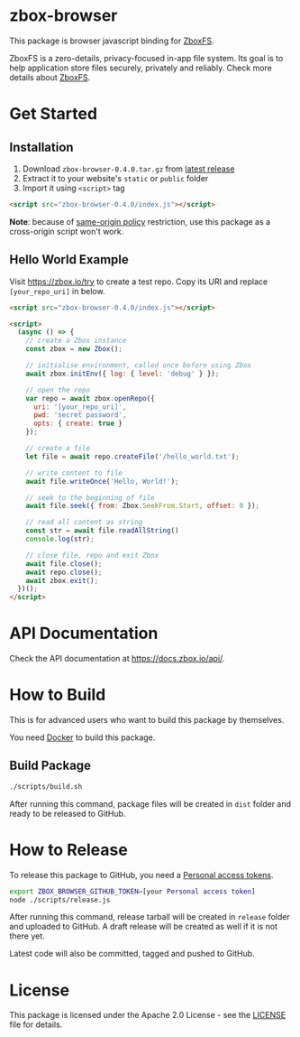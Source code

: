 # zbox-browser

This package is browser javascript binding for [ZboxFS].

ZboxFS is a zero-details, privacy-focused in-app file system. Its goal is
to help application store files securely, privately and reliably. Check more
details about [ZboxFS].

# Get Started

## Installation

1. Download `zbox-browser-0.4.0.tar.gz` from [latest release]
2. Extract it to your website's `static` or `public` folder
3. Import it using `<script>` tag

  ```html
  <script src="zbox-browser-0.4.0/index.js"></script>
  ```

**Note**: because of [same-origin policy] restriction, use this package as a
cross-origin script won't work.

## Hello World Example

Visit https://zbox.io/try to create a test repo. Copy its URI and replace
`[your_repo_uri]` in below.

```html
<script src="zbox-browser-0.4.0/index.js"></script>

<script>
  (async () => {
    // create a Zbox instance
    const zbox = new Zbox();

    // initialise environment, called once before using Zbox
    await zbox.initEnv({ log: { level: 'debug' } });

    // open the repo
    var repo = await zbox.openRepo({
      uri: '[your_repo_uri]',
      pwd: 'secret password',
      opts: { create: true }
    });

    // create a file
    let file = await repo.createFile('/hello_world.txt');

    // write content to file
    await file.writeOnce('Hello, World!');

    // seek to the beginning of file
    await file.seek({ from: Zbox.SeekFrom.Start, offset: 0 });

    // read all content as string
    const str = await file.readAllString()
    console.log(str);

    // close file, repo and exit Zbox
    await file.close();
    await repo.close();
    await zbox.exit();
  })();
</script>
```

# API Documentation

Check the API documentation at https://docs.zbox.io/api/.

# How to Build

This is for advanced users who want to build this package by themselves.

You need [Docker](https://www.docker.com/) to build this package.

## Build Package

```sh
./scripts/build.sh
```

After running this command, package files will be created in `dist` folder
and ready to be released to GitHub.

# How to Release

To release this package to GitHub, you need a [Personal access tokens].

```sh
export ZBOX_BROWSER_GITHUB_TOKEN=[your Personal access token]
node ./scripts/release.js
```

After running this command, release tarball will be created in `release` folder
and uploaded to GitHub. A draft release will be created as well if it is not
there yet.

Latest code will also be committed, tagged and pushed to GitHub.

# License

This package is licensed under the Apache 2.0 License - see the [LICENSE](LICENSE)
file for details.

[ZboxFS]: https://github.com/zboxfs/zbox
[latest release]: https://github.com/zboxfs/zbox-browser/releases/latest
[Personal access tokens]: https://help.github.com/en/articles/creating-a-personal-access-token-for-the-command-line
[same-origin policy]: https://developer.mozilla.org/en-US/docs/Web/Security/Same-origin_policy
